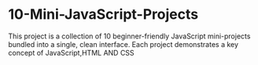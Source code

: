# 10-Mini-JavaScript-Projects
This project is a collection of 10 beginner-friendly JavaScript mini-projects bundled into a single, clean interface. Each project demonstrates a key concept of JavaScript,HTML AND CSS
